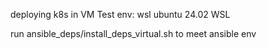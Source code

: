 deploying k8s in VM
Test env: wsl ubuntu 24.02 WSL

run ansible_deps/install_deps_virtual.sh to meet ansible env